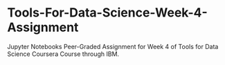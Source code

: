 # Tools-For-Data-Science-Week-4-Assignment
Jupyter Notebooks Peer-Graded Assignment for Week 4 of Tools for Data Science Coursera Course through IBM. 
